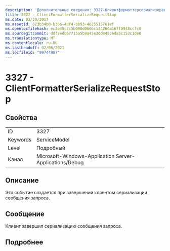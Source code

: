 ```yaml
---
description: 'Дополнительные сведения: 3327-Клиентформаттерсериализерекуестстоп'
title: 3327 - ClientFormatterSerializeRequestStop
ms.date: 03/30/2017
ms.assetid: 823b34b0-b386-4df4-bb93-4625515761ef
ms.openlocfilehash: ec3e45c7c5b090d0666c134260a167f0948cc7c0
ms.sourcegitcommit: ddf7edb67715a5b9a45e3dd44536dabc153c1de0
ms.translationtype: MT
ms.contentlocale: ru-RU
ms.lasthandoff: 02/06/2021
ms.locfileid: "99744907"
---
```

# <a name="3327---clientformatterserializerequeststop"></a>3327 - ClientFormatterSerializeRequestStop

## <a name="properties"></a>Свойства  
  
|||  
|-|-|  
|ID|3327|  
|Keywords|ServiceModel|  
|Level|Подробный|  
|Канал|Microsoft-Windows-Application Server-Applications/Debug|  
  
## <a name="description"></a>Описание  

 Это событие создается при завершении клиентом сериализации сообщения запроса.  
  
## <a name="message"></a>Сообщение  

 Клиент завершил сериализацию сообщения запроса.  
  
## <a name="details"></a>Подробнее
